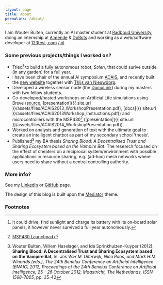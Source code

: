 ```yaml
---
layout: page
title: About
permalink: /about/
---
```


I am Wouter Bulten, currently an AI master student at [Radboud University](http://www.ru.nl), doing an internship at [Almende](http://www.almende.org) &amp; [DoBots](http://www.dobots.nl) and working as a web/software developer at [123test](http://www.123test.com) [.com](http://www.123test.com) /[.nl](http://www.123test.nl).


### Some previous projects/things I worked on?

* Tried[^1] to build a fully autonomous robot, _Solen_, that could surive outside (in any garden) for a full year. 
* I have been chair of the annual AI symposium [ACAIS](http://www.acais.nl), and recently built the [new website](https://github.com/wouterbulten/acais-website) together with [Thijs van Nieuwdorp](http://tnieuwdorp.github.io/).
* Developed a wireless sensor node (the [DomuLink](http://www.domulink.com)) during my masters with two fellow students.
* Co-developed/hosted workshops on Artificial Life simulations using Breve ([source](https://github.com/wouterbulten/ACAIS2013Workshop), [presentation]({{ site.url }}/assets/files/ACAIS2013_WorkshopPresentation.pdf), [docs]({{ site.url }}/assets/files/ACAIS2013Workshop_Instructions.pdf)) and microcontrollers with the MSP430[^2] ([presentation]({{ site.url }}/assets/files/ACAIS2014_WorkshopPresentation.pdf)).
* Worked on analysis and generation of text with the ultimate goal to create an intelligent chatbot as part of my secondary school 'thesis'.
* Published[^3] my BA thesis _Sharing Blood: A Decentralised Trust and Sharing Ecosystem based on the Vampire Bat_. The research focused on the effect of cheaters on a reciprocal system/environment with possible applications in resource sharing; e.g. (ad-hoc) mesh networks where users need to share without a central controlling authority.


### More info?

See my [LinkedIn](http://linkedin.com/in/wouterbulten) or [GitHub](http://www.github.com/wouterbulten) page.

The design of this blog is built upon the [Mediator](https://github.com/dirkfabisch/mediator) theme.


### Footnotes

[^1]: It could drive, find sunlight and charge its battery with its on-board solar panels, it however never survived a full year autonomously.
[^2]: [MSP430 Launchpad](http://www.ti.com/ww/en/launchpad/launchpads-msp430.html)
[^3]: Wouter Bulten, Willem Haselager, and Ida Sprinkhuizen-Kuyper (2012), **Sharing Blood: A Decentralised Trust and Sharing Ecosystem based on the Vampire Bat**, In: _Jos W.H.M. Uiterwijk, Nico Roos, and Mark H.M. Winands (eds.), The 24th Benelux Conference on Artificial Intelligence (BNAIC) 2012, Proceedings of the 24th Benelux Conference on Artificial Intelligence, 25 - 26 October 2012, Maastricht, The Netherlands, ISSN 1568-7805_, pp. 35-42